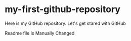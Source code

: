 # my-first-github-repository
Here is my GitHub repository. Let's get stared with GitHub

Readme file is Manually Changed
